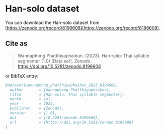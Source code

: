 # Han-solo dataset

You can download the Han-solo dataset from [https://zenodo.org/record/8196608](https://zenodo.org/record/8196608).

## Cite as

> Wannaphong Phatthiyaphaibun. (2023). Han-solo: Thai syllable segmenter (1.0) [Data set]. Zenodo. https://doi.org/10.5281/zenodo.8196608

or BibTeX entry:

``` bib
@dataset{wannaphong_phatthiyaphaibun_2023_8196608,
  author       = {Wannaphong Phatthiyaphaibun},
  title        = {Han-solo: Thai syllable segmenter},
  month        = jul,
  year         = 2023,
  publisher    = {Zenodo},
  version      = {1.0},
  doi          = {10.5281/zenodo.8196608},
  url          = {https://doi.org/10.5281/zenodo.8196608}
}
```